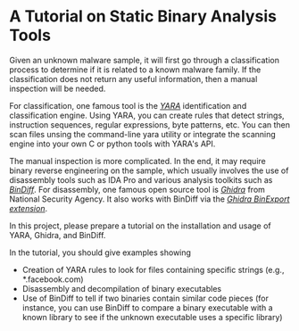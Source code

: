 # A Tutorial on Static Binary Analysis Tools


Given an unknown malware sample, it will first go through a classification process to determine if it is related to a known malware family. If the classification does not return any useful information, then a manual inspection will be needed.

For classification, one famous tool is the <cite>[YARA][1]</cite> identification and classification engine. Using YARA, you can create rules that detect strings, instruction sequences, regular expressions, byte patterns, etc. You can then scan files unsing the command-line yara utility or integrate the scanning engine into your own C or python tools with YARA's API. 

The manual inspection is more complicated. In the end, it may require binary reverse engineering on the sample, which usually involves the use of disassembly tools such as IDA Pro and various analysis toolkits such as <cite>[BinDiff][3]</cite>. For disassembly, one famous open source tool is <cite>[Ghidra][2]</cite> from National Security Agency. It also works with BinDiff via the <cite>[Ghidra BinExport extension][4]</cite>. 


In this project, please prepare a tutorial on the installation and usage of YARA, Ghidra, and BinDiff.

In the tutorial, you should give examples showing

* Creation of YARA rules to look for files containing specific strings (e.g., *.facebook.com)
* Disassembly and decompilation of binary executables
* Use of BinDiff to tell if two binaries contain similar code pieces (for instance, you can use BinDiff to compare a binary executable with a known library to see if the unknown executable uses a specific library)


[1]:https://virustotal.github.io/yara/
[2]:https://ghidra-sre.org/
[3]:https://zynamics.com/software.html
[4]:https://github.com/google/binexport/tree/master/java/BinExport




